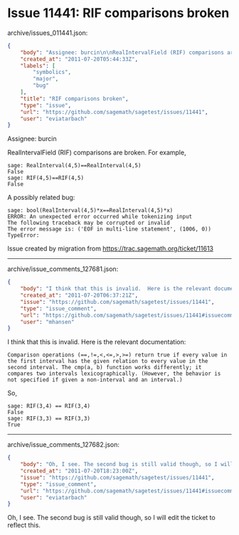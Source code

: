 # Issue 11441: RIF comparisons broken

archive/issues_011441.json:
```json
{
    "body": "Assignee: burcin\n\nRealIntervalField (RIF) comparisons are broken. For example,\n\n\n```\nsage: RealInterval(4,5)==RealInterval(4,5)\nFalse\nsage: RIF(4,5)==RIF(4,5)\nFalse\n```\n\n\nA possibly related bug:\n\n\n```\nsage: bool(RealInterval(4,5)*x==RealInterval(4,5)*x)\nERROR: An unexpected error occurred while tokenizing input\nThe following traceback may be corrupted or invalid\nThe error message is: ('EOF in multi-line statement', (1006, 0))\nTypeError:\n```\n\n\nIssue created by migration from https://trac.sagemath.org/ticket/11613\n\n",
    "created_at": "2011-07-20T05:44:33Z",
    "labels": [
        "symbolics",
        "major",
        "bug"
    ],
    "title": "RIF comparisons broken",
    "type": "issue",
    "url": "https://github.com/sagemath/sagetest/issues/11441",
    "user": "eviatarbach"
}
```
Assignee: burcin

RealIntervalField (RIF) comparisons are broken. For example,


```
sage: RealInterval(4,5)==RealInterval(4,5)
False
sage: RIF(4,5)==RIF(4,5)
False
```


A possibly related bug:


```
sage: bool(RealInterval(4,5)*x==RealInterval(4,5)*x)
ERROR: An unexpected error occurred while tokenizing input
The following traceback may be corrupted or invalid
The error message is: ('EOF in multi-line statement', (1006, 0))
TypeError:
```


Issue created by migration from https://trac.sagemath.org/ticket/11613





---

archive/issue_comments_127681.json:
```json
{
    "body": "I think that this is invalid.  Here is the relevant documentation:\n\n\n```\nComparison operations (==,!=,<,<=,>,>=) return true if every value in\nthe first interval has the given relation to every value in the\nsecond interval. The cmp(a, b) function works differently; it\ncompares two intervals lexicographically. (However, the behavior is\nnot specified if given a non-interval and an interval.)\n```\n\n\nSo,\n\n\n```\nsage: RIF(3,4) == RIF(3,4)\nFalse\nsage: RIF(3,3) == RIF(3,3)\nTrue\n```\n",
    "created_at": "2011-07-20T06:37:21Z",
    "issue": "https://github.com/sagemath/sagetest/issues/11441",
    "type": "issue_comment",
    "url": "https://github.com/sagemath/sagetest/issues/11441#issuecomment-127681",
    "user": "mhansen"
}
```

I think that this is invalid.  Here is the relevant documentation:


```
Comparison operations (==,!=,<,<=,>,>=) return true if every value in
the first interval has the given relation to every value in the
second interval. The cmp(a, b) function works differently; it
compares two intervals lexicographically. (However, the behavior is
not specified if given a non-interval and an interval.)
```


So,


```
sage: RIF(3,4) == RIF(3,4)
False
sage: RIF(3,3) == RIF(3,3)
True
```




---

archive/issue_comments_127682.json:
```json
{
    "body": "Oh, I see. The second bug is still valid though, so I will edit the ticket to reflect this.",
    "created_at": "2011-07-20T18:23:00Z",
    "issue": "https://github.com/sagemath/sagetest/issues/11441",
    "type": "issue_comment",
    "url": "https://github.com/sagemath/sagetest/issues/11441#issuecomment-127682",
    "user": "eviatarbach"
}
```

Oh, I see. The second bug is still valid though, so I will edit the ticket to reflect this.
